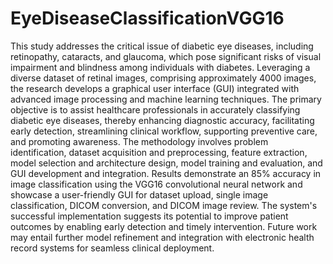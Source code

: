 # EyeDiseaseClassificationVGG16
This study addresses the critical issue of diabetic eye diseases, including retinopathy, cataracts, and glaucoma, which pose significant risks of visual impairment and blindness among individuals with diabetes. Leveraging a diverse dataset of retinal images, comprising approximately 4000 images, the research develops a graphical user interface (GUI) integrated with advanced image processing and machine learning techniques. The primary objective is to assist healthcare professionals in accurately classifying diabetic eye diseases, thereby enhancing diagnostic accuracy, facilitating early detection, streamlining clinical workflow, supporting preventive care, and promoting awareness. The methodology involves problem identification, dataset acquisition and preprocessing, feature extraction, model selection and architecture design, model training and evaluation, and GUI development and integration. Results demonstrate an 85% accuracy in image classification using the VGG16 convolutional neural network and showcase a user-friendly GUI for dataset upload, single image classification, DICOM conversion, and DICOM image review. The system's successful implementation suggests its potential to improve patient outcomes by enabling early detection and timely intervention. Future work may entail further model refinement and integration with electronic health record systems for seamless clinical deployment.
